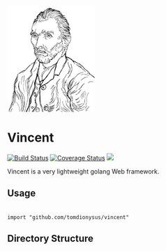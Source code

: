 ![Vincent](docs/vincent.png)

# Vincent

[![Build Status](https://travis-ci.org/tomdionysus/vincent.svg?branch=master)](https://travis-ci.org/tomdionysus/vincent) [![Coverage Status](https://coveralls.io/repos/github/tomdionysus/vincent/badge.svg?branch=master)](https://coveralls.io/github/tomdionysus/vincent?branch=master) [![](https://godoc.org/github.com/tomdionysus/vincent?status.svg)](http://godoc.org/github.com/tomdionysus/vincent)

Vincent is a very lightweight golang Web framework.

## Usage

```golang

import "github.com/tomdionysus/vincent"

```

## Directory Structure

